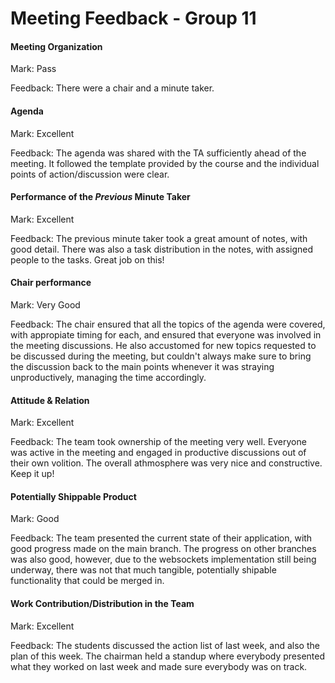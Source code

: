 # Meeting Feedback - Group 11

#### Meeting Organization

Mark: Pass

Feedback: There were a chair and a minute taker.


#### Agenda 

Mark: Excellent

Feedback: The agenda was shared with the TA sufficiently ahead of the meeting. It followed the template provided by the course and the individual points of action/discussion were clear.


#### Performance of the *Previous* Minute Taker

Mark: Excellent

Feedback: The previous minute taker took a great amount of notes, with good detail. There was also a task distribution in the notes, with assigned people to the tasks. Great job on this!


#### Chair performance

Mark: Very Good

Feedback: The chair ensured that all the topics of the agenda were covered, with appropiate timing for each, and ensured that everyone was involved in the meeting discussions. He also accustomed for new topics requested to be discussed during the meeting, but couldn't always make sure to bring the discussion back to the main points whenever it was straying unproductively, managing the time accordingly.

#### Attitude & Relation

Mark: Excellent

Feedback: The team took ownership of the meeting very well. Everyone was active in the meeting and engaged in productive discussions out of their own volition. The overall athmosphere was very nice and constructive. Keep it up!


#### Potentially Shippable Product

Mark: Good

Feedback: The team presented the current state of their application, with good progress made on the main branch. The progress on other branches was also good, however, due to the websockets implementation still being underway, there was not that much tangible, potentially shipable functionality that could be merged in.


#### Work Contribution/Distribution in the Team

Mark: Excellent

Feedback: The students discussed the action list of last week, and also the plan of this week. The chairman held a standup where everybody presented what they worked on last week and made sure everybody was on track.


